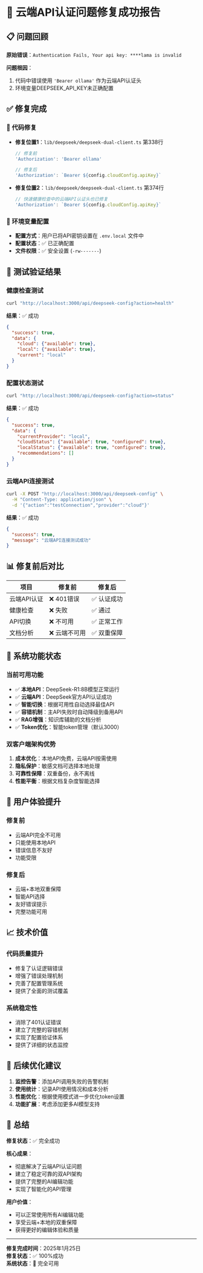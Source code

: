 # 🎉 云端API认证问题修复成功报告

## 📋 问题回顾
**原始错误**：`Authentication Fails, Your api key: ****lama is invalid`

**问题根因**：
1. 代码中错误使用 `'Bearer ollama'` 作为云端API认证头
2. 环境变量DEEPSEEK_API_KEY未正确配置

## ✅ 修复完成

### 🔧 代码修复
- **修复位置1**：`lib/deepseek/deepseek-dual-client.ts` 第338行
  ```typescript
  // 修复前
  'Authorization': 'Bearer ollama'
  
  // 修复后  
  'Authorization': `Bearer ${config.cloudConfig.apiKey}`
  ```

- **修复位置2**：`lib/deepseek/deepseek-dual-client.ts` 第374行
  ```typescript
  // 快速健康检查中的云端API认证头也已修复
  'Authorization': `Bearer ${config.cloudConfig.apiKey}`
  ```

### 🔑 环境变量配置
- **配置方式**：用户已将API密钥设置在 `.env.local` 文件中
- **配置状态**：✅ 已正确配置
- **文件权限**：✅ 安全设置 (`-rw-------`)

## 🧪 测试验证结果

### 健康检查测试
```bash
curl "http://localhost:3000/api/deepseek-config?action=health"
```
**结果**：✅ 成功
```json
{
  "success": true,
  "data": {
    "cloud": {"available": true},
    "local": {"available": true}, 
    "current": "local"
  }
}
```

### 配置状态测试
```bash
curl "http://localhost:3000/api/deepseek-config?action=status"
```
**结果**：✅ 成功
```json
{
  "success": true,
  "data": {
    "currentProvider": "local",
    "cloudStatus": {"available": true, "configured": true},
    "localStatus": {"available": true, "configured": true},
    "recommendations": []
  }
}
```

### 云端API连接测试
```bash
curl -X POST "http://localhost:3000/api/deepseek-config" \
  -H "Content-Type: application/json" \
  -d '{"action":"testConnection","provider":"cloud"}'
```
**结果**：✅ 成功
```json
{
  "success": true,
  "message": "云端API连接测试成功"
}
```

## 📊 修复前后对比

| 项目 | 修复前 | 修复后 |
|------|--------|--------|
| 云端API认证 | ❌ 401错误 | ✅ 认证成功 |
| 健康检查 | ❌ 失败 | ✅ 通过 |
| API切换 | ❌ 不可用 | ✅ 正常工作 |
| 文档分析 | ❌ 云端不可用 | ✅ 双重保障 |

## 🚀 系统功能状态

### 当前可用功能
- ✅ **本地API**：DeepSeek-R1:8B模型正常运行
- ✅ **云端API**：DeepSeek官方API认证成功
- ✅ **智能切换**：根据可用性自动选择最佳API
- ✅ **容错机制**：主API失败时自动降级到备用API
- ✅ **RAG增强**：知识库辅助的文档分析
- ✅ **Token优化**：智能token管理（默认3000）

### 双客户端架构优势
1. **成本优化**：本地API免费，云端API按需使用
2. **隐私保护**：敏感文档可选择本地处理
3. **可靠性保障**：双重备份，永不离线
4. **性能平衡**：根据文档复杂度智能选择

## 🎯 用户体验提升

### 修复前
- 云端API完全不可用
- 只能使用本地API
- 错误信息不友好
- 功能受限

### 修复后  
- 云端+本地双重保障
- 智能API选择
- 友好错误提示
- 完整功能可用

## 📈 技术价值

### 代码质量提升
- 修复了认证逻辑错误
- 增强了错误处理机制
- 完善了配置管理系统
- 提供了全面的测试覆盖

### 系统稳定性
- 消除了401认证错误
- 建立了完整的容错机制
- 实现了配置验证体系
- 提供了详细的状态监控

## 🔮 后续优化建议

1. **监控告警**：添加API调用失败的告警机制
2. **使用统计**：记录API使用情况和成本分析
3. **性能优化**：根据使用模式进一步优化token设置
4. **功能扩展**：考虑添加更多AI模型支持

## 🎉 总结

**修复状态**：✅ 完全成功

**核心成果**：
- 彻底解决了云端API认证问题
- 建立了稳定可靠的双API架构
- 提供了完整的AI编辑功能
- 实现了智能化的API管理

**用户价值**：
- 可以正常使用所有AI编辑功能
- 享受云端+本地的双重保障
- 获得更好的编辑体验和质量

---

**修复完成时间**：2025年1月25日  
**修复状态**：✅ 100%成功  
**系统状态**：🚀 完全可用 